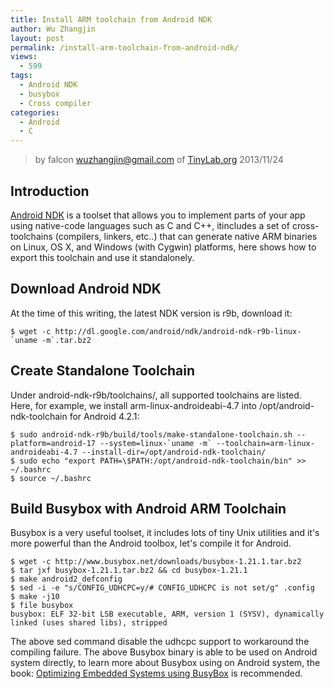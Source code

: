 ```yaml
---
title: Install ARM toolchain from Android NDK
author: Wu Zhangjin
layout: post
permalink: /install-arm-toolchain-from-android-ndk/
views:
  - 599
tags:
  - Android NDK
  - busybox
  - Cross compiler
categories:
  - Android
  - C
---
```


> by falcon <wuzhangjin@gmail.com> of [TinyLab.org][1]
> 2013/11/24

## Introduction

[Android NDK][2] is a toolset that allows you to implement parts of your app using native-code languages such as C and C++, itincludes a set of cross-toolchains (compilers, linkers, etc..) that can generate native ARM binaries on Linux, OS X, and Windows (with Cygwin) platforms, here shows how to export this toolchain and use it standalonely.

## Download Android NDK

At the time of this writing, the latest NDK version is r9b, download it:

    $ wget -c http://dl.google.com/android/ndk/android-ndk-r9b-linux-`uname -m`.tar.bz2

## Create Standalone Toolchain

Under android-ndk-r9b/toolchains/, all supported toolchains are listed. Here, for example, we install arm-linux-androideabi-4.7 into /opt/android-ndk-toolchain for Android 4.2.1:

    $ sudo android-ndk-r9b/build/tools/make-standalone-toolchain.sh --platform=android-17 --system=linux-`uname -m` --toolchain=arm-linux-androideabi-4.7 --install-dir=/opt/android-ndk-toolchain/
    $ sudo echo "export PATH=\$PATH:/opt/android-ndk-toolchain/bin" >> ~/.bashrc
    $ source ~/.bashrc

## Build Busybox with Android ARM Toolchain

Busybox is a very useful toolset, it includes lots of tiny Unix utilities and it's more powerful than the Android toolbox, let's compile it for Android.

    $ wget -c http://www.busybox.net/downloads/busybox-1.21.1.tar.bz2
    $ tar jxf busybox-1.21.1.tar.bz2 && cd busybox-1.21.1
    $ make android2_defconfig
    $ sed -i -e "s/CONFIG_UDHCPC=y/# CONFIG_UDHCPC is not set/g" .config
    $ make -j10
    $ file busybox
    busybox: ELF 32-bit LSB executable, ARM, version 1 (SYSV), dynamically linked (uses shared libs), stripped

The above sed command disable the udhcpc support to workaround the compiling failure. The above Busybox binary is able to be used on Android system directly, to learn more about Busybox using on Android system, the book: [Optimizing Embedded Systems using BusyBox][3] is recommended.

 [1]: http://tinylab.org
 [2]: http://developer.android.com/tools/sdk/ndk/index.html
 [3]: http://www.packtpub.com/optimizing-embedded-systems-using-busybox/book
